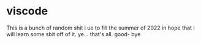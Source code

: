 # viscode 
This is a bunch of random shit i ue to fill the summer of 2022 in hope that i will learn some sbit off of it.
ye...
that's all.
good- bye
